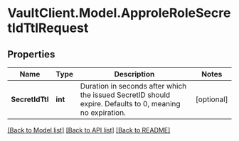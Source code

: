 # VaultClient.Model.ApproleRoleSecretIdTtlRequest

## Properties

Name | Type | Description | Notes
------------ | ------------- | ------------- | -------------
**SecretIdTtl** | **int** | Duration in seconds after which the issued SecretID should expire. Defaults to 0, meaning no expiration. | [optional] 

[[Back to Model list]](../README.md#documentation-for-models) [[Back to API list]](../README.md#documentation-for-api-endpoints) [[Back to README]](../README.md)

